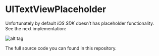 # UITextViewPlaceholder

Unfortunately by default <i>iOS SDK</i> doesn’t has placeholder functionality.<br>
See the next implementation:

![alt tag](https://raw.github.com/maximbilan/UITextViewPlaceholder/master/test.gif)

The full source code you can found in this repository.
